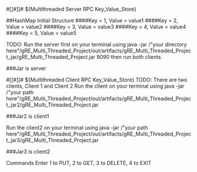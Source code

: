 #[[#]]# ${Multithreaded Server RPC Key_Value_Store}

##HashMap Initial Structure
####Key = 1, Value = value1
####Key = 2, Value = value2
####Key = 3, Value = value3
####Key = 4, Value = value4
####Key = 5, Value = value5

TODO: Run the server first on your terminal using java -jar /"your directory here"/gRE_Multi_Threaded_Project/out/artifacts/gRE_Multi_Threaded_Project_jar/gRE_Multi_Threaded_Project.jar 9090
then run both clients 

###Jar is server

#[[#]]# ${Multithreaded Client RPC Key_Value_Store}
TODO: There are two clients, Client 1 and Client 2
Run the client on your terminal using java -jar /"your path here"/gRE_Multi_Threaded_Project/out/artifacts/gRE_Multi_Threaded_Project_jar2/gRE_Multi_Threaded_Project.jar 

###Jar2 is client1

Run the client2 on your terminal using java -jar /"your path here"/gRE_Multi_Threaded_Project/out/artifacts/gRE_Multi_Threaded_Project_jar3/gRE_Multi_Threaded_Project.jar 

###Jar3 is client2

Commands 
Enter 1 to PUT, 2 to GET, 3 to DELETE, 4 to EXIT
